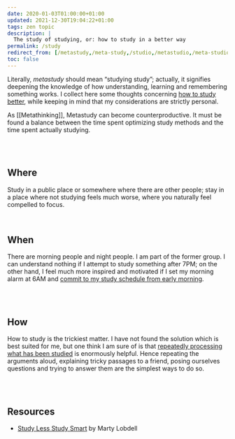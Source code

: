 ```yaml
---
date: 2020-01-03T01:00:00+01:00
updated: 2021-12-30T19:04:22+01:00
tags: zen topic
description: |
  The study of studying, or: how to study in a better way
permalink: /study
redirect_from: [/metastudy,/meta-study,/studio,/metastudio,/meta-studio,/studiare,/metodo-di-studio,/metododistudio,/study-method,/studying-method]
toc: false
---
```

Literally, *metastudy* should mean “studying study”; actually, it signifies deepening the knowledge of how understanding, learning and remembering something works. I collect here some thoughts concerning <u>how to study better</u>, while keeping in mind that my considerations are strictly personal.

As [[Metathinking]], Metastudy can become counterproductive. It must be found a balance between the time spent optimizing study methods and the time spent actually studying.

<br>
<br>

## Where

Study in a public place or somewhere where there are other people; stay in a place where not studying feels much worse, where you naturally feel compelled to focus.

<br>

## When

There are morning people and night people. I am part of the former group. I can understand nothing if I attempt to study something after 7PM; on the other hand, I feel much more inspired and motivated if I set my morning alarm at 6AM and <u>commit to my study schedule from early morning</u>.

<br>
<br>

## How

How to study is the trickiest matter. I have not found the solution which is best suited for me, but one think I am sure of is that <u>repeatedly processing what has been studied</u> is enormously helpful. Hence repeating the arguments aloud, explaining tricky passages to a friend, posing ourselves questions and trying to answer them are the simplest ways to do so.

<br>
<br>

## Resources

- [Study Less Study Smart](https://youtu.be/IlU-zDU6aQ0 "“Study Less Study Smart” by Marty Lobdell on YouTube") by Marty Lobdell